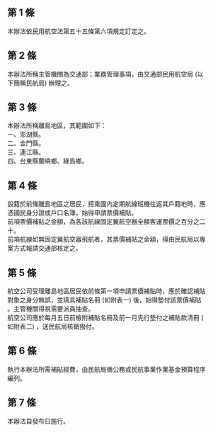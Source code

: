 第 1 條
-------
本辦法依民用航空法第五十五條第六項規定訂定之。

第 2 條
-------
本辦法所稱主管機關為交通部；業務管理事項，由交通部民用航空局 (以  
下簡稱民航局) 辦理之。

第 3 條
-------
本辦法所稱離島地區，其範圍如下：  
一、澎湖縣。                      
二、金門縣。                      
三、連江縣。                      
四、台東縣蘭嶼鄉、綠島鄉。

第 4 條
-------
設籍於前條離島地區之居民，搭乘國內定期航線班機往返其戶籍地時，應  
憑國民身分證或戶口名簿，始得申請票價補貼。  
前項票價補貼之金額，為各該航線固定翼航空器全額客運票價之百分之二  
十。  
前項航線如無固定翼航空器飛航者，其票價補貼之金額，得由民航局以專  
案方式報請交通部核定之。

第 5 條
-------
航空公司受理離島地區居民依前條第一項申請票價補貼時，應於確認補貼  
對象之身分無誤，並填具補貼名冊 (如附表一) 後，始得墊付該票價補貼  
。主管機關得視需要派員抽查。                                      
航空公司應於每月五日前檢附補貼名冊及前一月先行墊付之補貼款清冊 (  
如附表二) ，送民航局核銷撥付。

第 6 條
-------
執行本辦法所需補貼經費，由民航局循公務或民航事業作業基金預算程序  
編列。

第 7 條
-------
本辦法自發布日施行。

